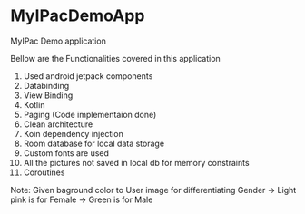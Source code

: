# MyIPacDemoApp
MyIPac Demo application

Bellow are the Functionalities covered in this application
 1. Used android jetpack components
 2. Databinding
 3. View Binding
 4. Kotlin
 5. Paging (Code implementaion done)
 6. Clean architecture
 7. Koin dependency injection
 8. Room database for local data storage
 9. Custom fonts are used
 10. All the pictures not saved in local db for memory constraints
 11. Coroutines
 
 Note: Given baground color to User image for differentiating Gender 
 -> Light pink is for Female
 -> Green is for Male
